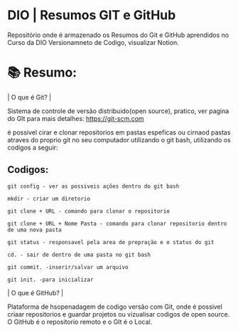 # DIO | Resumos GIT e GitHub

Repositório onde é armazenado os Resumos do Git e GitHub aprendidos no Curso da DIO Versionamneto de Codigo, visualizar Notion.

# 📚 Resumo:

| O que é Git? |

Sistema de controle de versão distribuido(open source), pratico, ver pagina do GIt para mais detalhes: https://git-scm.com

é possivel cirar e clonar repositorios em pastas espeficas ou cirnaod pastas atraves do proprio git no seu computador utilizando o git bash, utilizando os codigos a seguir:

## Codigos:

```
git config - ver as possiveis ações dentro do git bash
```

```
mkdir - criar um diretorio
```

```
git clone + URL - comando para clonar o repositorio
```

```
git clone + URL + Nome Pasta - comando para clonar repositorio dentro de uma nova pasta
```

```
git status - responsavel pela area de prepração e o status do git
```
```
cd. - sair de dentro de uma pasta no git bash
```
```
git commit. -inserir/salvar um arquivo 
```
```
git init. -para inicializar 
```

| O que é GitHub? |

Plataforma de hsopenadagem de codigo versão com Git, onde é possivel criaar repositorios e guardar projetos ou vizualisar codigos de open source. O GitHub é o repositorio remoto e o GIt é o Local.